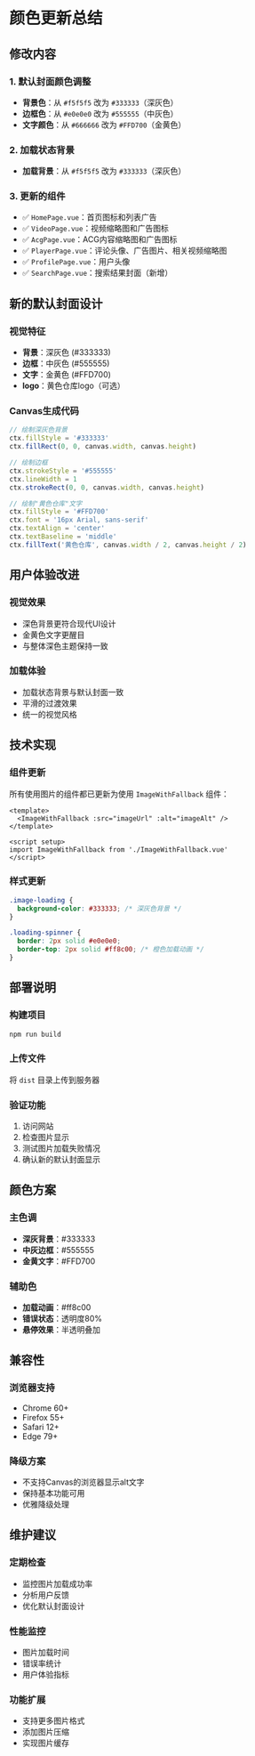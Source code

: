 # 颜色更新总结

## 修改内容

### 1. 默认封面颜色调整
- **背景色**：从 `#f5f5f5` 改为 `#333333`（深灰色）
- **边框色**：从 `#e0e0e0` 改为 `#555555`（中灰色）
- **文字颜色**：从 `#666666` 改为 `#FFD700`（金黄色）

### 2. 加载状态背景
- **加载背景**：从 `#f5f5f5` 改为 `#333333`（深灰色）

### 3. 更新的组件
- ✅ `HomePage.vue`：首页图标和列表广告
- ✅ `VideoPage.vue`：视频缩略图和广告图标
- ✅ `AcgPage.vue`：ACG内容缩略图和广告图标
- ✅ `PlayerPage.vue`：评论头像、广告图片、相关视频缩略图
- ✅ `ProfilePage.vue`：用户头像
- ✅ `SearchPage.vue`：搜索结果封面（新增）

## 新的默认封面设计

### 视觉特征
- **背景**：深灰色 (#333333)
- **边框**：中灰色 (#555555)
- **文字**：金黄色 (#FFD700)
- **logo**：黄色仓库logo（可选）

### Canvas生成代码
```javascript
// 绘制深灰色背景
ctx.fillStyle = '#333333'
ctx.fillRect(0, 0, canvas.width, canvas.height)

// 绘制边框
ctx.strokeStyle = '#555555'
ctx.lineWidth = 1
ctx.strokeRect(0, 0, canvas.width, canvas.height)

// 绘制"黄色仓库"文字
ctx.fillStyle = '#FFD700'
ctx.font = '16px Arial, sans-serif'
ctx.textAlign = 'center'
ctx.textBaseline = 'middle'
ctx.fillText('黄色仓库', canvas.width / 2, canvas.height / 2)
```

## 用户体验改进

### 视觉效果
- 深色背景更符合现代UI设计
- 金黄色文字更醒目
- 与整体深色主题保持一致

### 加载体验
- 加载状态背景与默认封面一致
- 平滑的过渡效果
- 统一的视觉风格

## 技术实现

### 组件更新
所有使用图片的组件都已更新为使用 `ImageWithFallback` 组件：

```vue
<template>
  <ImageWithFallback :src="imageUrl" :alt="imageAlt" />
</template>

<script setup>
import ImageWithFallback from './ImageWithFallback.vue'
</script>
```

### 样式更新
```css
.image-loading {
  background-color: #333333; /* 深灰色背景 */
}

.loading-spinner {
  border: 2px solid #e0e0e0;
  border-top: 2px solid #ff8c00; /* 橙色加载动画 */
}
```

## 部署说明

### 构建项目
```bash
npm run build
```

### 上传文件
将 `dist` 目录上传到服务器

### 验证功能
1. 访问网站
2. 检查图片显示
3. 测试图片加载失败情况
4. 确认新的默认封面显示

## 颜色方案

### 主色调
- **深灰背景**：#333333
- **中灰边框**：#555555
- **金黄文字**：#FFD700

### 辅助色
- **加载动画**：#ff8c00
- **错误状态**：透明度80%
- **悬停效果**：半透明叠加

## 兼容性

### 浏览器支持
- Chrome 60+
- Firefox 55+
- Safari 12+
- Edge 79+

### 降级方案
- 不支持Canvas的浏览器显示alt文字
- 保持基本功能可用
- 优雅降级处理

## 维护建议

### 定期检查
- 监控图片加载成功率
- 分析用户反馈
- 优化默认封面设计

### 性能监控
- 图片加载时间
- 错误率统计
- 用户体验指标

### 功能扩展
- 支持更多图片格式
- 添加图片压缩
- 实现图片缓存

